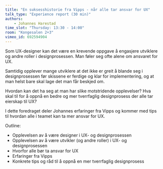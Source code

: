 ```yaml
---
title: "En suksesshistorie fra Vipps - når alle tar ansvar for UX"
talk_type: "Experience report (30 min)"
authors:
    - Johannes Harestad
time_slot: "Thursday: 13:30 - 14:00"
room: "Kongesalen 2+3"
vimeo_id: 692594904
---
```

Som UX-designer kan det være en krevende oppgave å engasjere utviklere og andre roller i designprosessen. Man føler seg ofte alene om ansvaret for UX.

Samtidig opplever mange utviklere at det ikke er greit å blande seg i designprosessen før skissene er ferdige og klar for implementering, og at man helst bare skal lage det man får beskjed om.

Hvordan kan det ha seg at man har slike motstridende opplevelser? Hva skal til for å oppnå en bedre og mer tverrfaglig designprosess der alle tar eierskap til UX?

I dette foredraget deler Johannes erfaringer fra Vipps og kommer med tips til hvordan alle i teamet kan ta mer ansvar for UX.

Outline:
- Opplevelsen av å være designer i UX- og designprosessen
- Opplevelsen av å være utvikler (og andre roller) i UX- og designprosessen
- Hvorfor alle bør ta ansvar for UX
- Erfaringer fra Vipps
- Konkrete tips og råd til å oppnå en mer tverrfaglig designprosess
